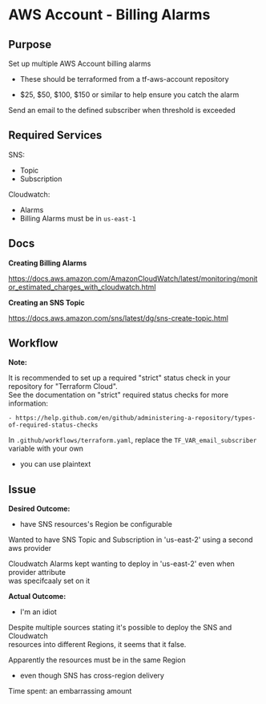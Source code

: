 # AWS Account - Billing Alarms


## Purpose

Set up multiple AWS Account billing alarms

- These should be terraformed from a tf-aws-account repository

- $25, $50, $100, $150 or similar to help ensure you catch the alarm


Send an email to the defined subscriber when threshold is exceeded


## Required Services

SNS:

- Topic
- Subscription


Cloudwatch:

- Alarms
- Billing Alarms must be in `us-east-1`


## Docs

**Creating Billing Alarms**

https://docs.aws.amazon.com/AmazonCloudWatch/latest/monitoring/monitor_estimated_charges_with_cloudwatch.html


**Creating an SNS Topic**

https://docs.aws.amazon.com/sns/latest/dg/sns-create-topic.html


## Workflow

**Note:**

It is recommended to set up a required "strict" status check in your repository for "Terraform Cloud".  
See the documentation on "strict" required status checks for more information: 

    - https://help.github.com/en/github/administering-a-repository/types-of-required-status-checks


In `.github/workflows/terraform.yaml`, replace the `TF_VAR_email_subscriber` variable with your own

  - you can use plaintext


## Issue

**Desired Outcome:**

  - have SNS resources's Region be configurable


Wanted to have SNS Topic and Subscription in 'us-east-2' using a second aws provider

Cloudwatch Alarms kept wanting to deploy in 'us-east-2' even when provider attribute  
was specifcaaly set on it


**Actual Outcome:**

  - I'm an idiot


Despite multiple sources stating it's possible to deploy the SNS and Cloudwatch  
resources into different Regions, it seems that it false.

Apparently the resources must be in the same Region

  - even though SNS has cross-region delivery

Time spent: an embarrassing amount

